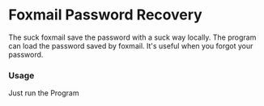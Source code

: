 # Foxmail Password Recovery

The suck foxmail save the password with a suck way locally. The program can load the password saved by foxmail.
It's useful when you forgot your password.

### Usage

Just run the Program
